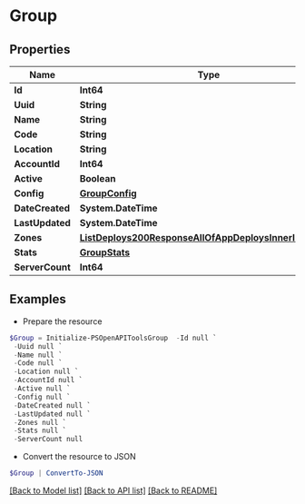 # Group
## Properties

Name | Type | Description | Notes
------------ | ------------- | ------------- | -------------
**Id** | **Int64** |  | [optional] 
**Uuid** | **String** |  | [optional] 
**Name** | **String** |  | [optional] 
**Code** | **String** |  | [optional] 
**Location** | **String** |  | [optional] 
**AccountId** | **Int64** |  | [optional] 
**Active** | **Boolean** |  | [optional] 
**Config** | [**GroupConfig**](GroupConfig.md) |  | [optional] 
**DateCreated** | **System.DateTime** |  | [optional] 
**LastUpdated** | **System.DateTime** |  | [optional] 
**Zones** | [**ListDeploys200ResponseAllOfAppDeploysInnerInstance[]**](ListDeploys200ResponseAllOfAppDeploysInnerInstance.md) |  | [optional] 
**Stats** | [**GroupStats**](GroupStats.md) |  | [optional] 
**ServerCount** | **Int64** |  | [optional] 

## Examples

- Prepare the resource
```powershell
$Group = Initialize-PSOpenAPIToolsGroup  -Id null `
 -Uuid null `
 -Name null `
 -Code null `
 -Location null `
 -AccountId null `
 -Active null `
 -Config null `
 -DateCreated null `
 -LastUpdated null `
 -Zones null `
 -Stats null `
 -ServerCount null
```

- Convert the resource to JSON
```powershell
$Group | ConvertTo-JSON
```

[[Back to Model list]](../README.md#documentation-for-models) [[Back to API list]](../README.md#documentation-for-api-endpoints) [[Back to README]](../README.md)

